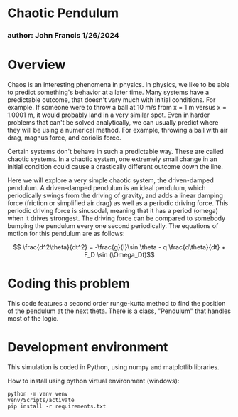 # Chaotic Pendulum
### author: John Francis 1/26/2024

# Overview
Chaos is an interesting phenomena in physics. In physics, we like to be able to predict something's behavior at a later time. Many systems have a predictable outcome, that doesn't vary much with initial conditions. For example. If someone were to throw a ball at 10 m/s from x = 1 m versus x = 1.0001 m, it would probably land in a very similar spot. Even in harder problems that can't be solved analytically, we can usually predict where they will be using a numerical method. For example, throwing a ball with air drag, magnus force, and coriolis force. 

Certain systems don't behave in such a predictable way. These are called chaotic systems. In a chaotic system, one extremely small change in an initial condition could cause a drastically different outcome down the line. 

Here we will explore a very simple chaotic system, the driven-damped pendulum. A driven-damped pendulum is an ideal pendulum, which periodically swings from the driving of gravity, and adds a linear damping force (friction or simplified air drag) as well as a periodic driving force. This periodic driving force is sinusodal, meaning that it has a period (omega) when it drives strongest. The driving force can be compared to somebody bumping the pendulum every one second periodically. The equations of motion for this pendulum are as follows:

$$ \frac{d^2\theta}{dt^2} = -\frac{g}{l}\sin \theta - q \frac{d\theta}{dt} + F_D \sin (\Omega_Dt)$$





# Coding this problem

This code features a second order runge-kutta method to find the position of the pendulum at the next theta. There is a class, "Pendulum" that handles most of the logic. 

# Development environment

This simulation is coded in Python, using numpy and matplotlib libraries.

How to install using python virtual environment (windows):

```
python -m venv venv
venv/Scripts/activate
pip install -r requirements.txt
```
